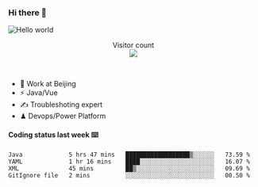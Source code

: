 ### Hi there 👋

<img src="https://raw.githubusercontent.com/sagar-viradiya/sagar-viradiya/master/resources/banner.png" alt="Hello world">
<p align="center"> 
  Visitor count<br/>
  <img src="https://profile-counter.glitch.me/youszoe/count.svg" />
</p>
<br/>

- 🍻 Work at Beijing 
- ⚡  Java/Vue
- ✍️  Troubleshoting expert
- ♟  Devops/Power Platform 

#### Coding status last week ⌨️

<!--START_SECTION:waka-->
```text
Java             5 hrs 47 mins   ██████████████████▒░░░░░░   73.59 % 
YAML             1 hr 16 mins    ████░░░░░░░░░░░░░░░░░░░░░   16.07 % 
XML              45 mins         ██▒░░░░░░░░░░░░░░░░░░░░░░   09.69 % 
GitIgnore file   2 mins          ░░░░░░░░░░░░░░░░░░░░░░░░░   00.50 % 
```
<!--END_SECTION:waka-->

<br/>
<center><img src="http://ghchart.rshah.org/409ba5/yousazoe" alt="" /></center>


